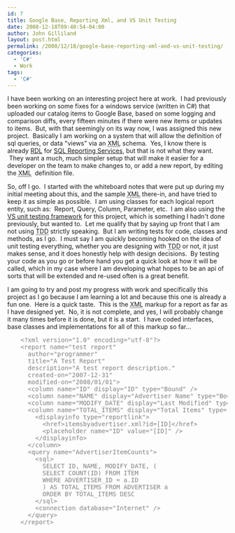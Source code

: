 ```yaml
---
id: 7
title: Google Base, Reporting Xml, and VS Unit Testing
date: 2008-12-18T09:40:54-04:00
author: John Gilliland
layout: post.html
permalink: /2008/12/18/google-base-reporting-xml-and-vs-unit-testing/
categories:
  - 'C#'
  - Work
tags:
  - 'C#'
---
```


I have been working on an interesting project here at work.  I had previously been working on some fixes for a windows service (written in C#) that uploaded our catalog items to Google Base, based on some logging and comparison diffs, every fifteen minutes if there were new items or updates to items.  But, with that seemingly on its way now, I was assigned this new project.  Basically I am working on a system that will allow the definition of sql queries, or data "views" via an <abbr title="eXtensible Markup Language">XML</abbr> schema.  Yes, I know there is already <a title="Report Definition Language Spec [2008]" href="http://www.microsoft.com/downloads/details.aspx?FamilyID=2a20c7af-52e8-4882-bd24-9479b3c7517d&amp;displaylang=en" target="_blank">RDL</a> for <a title="Microsoft SQL Server Reporting Services" href="http://www.microsoft.com/sqlserver/2008/en/us/reporting.aspx" target="_blank">SQL Reporting Services</a>, but that is not what they want.  They want a much, much simpler setup that will make it easier for a developer on the team to make changes to, or add a new report, by editing the <abbr title="eXtensible Markup Language">XML</abbr>  definition file.

So, off I go.  I started with the whiteboard notes that were put up during my initial meeting about this, and the sample <abbr title="eXtensible Markup Language">XML</abbr> there-in, and have tried to keep it as simple as possible.  I am using classes for each logical report entity, such as:  Report, Query, Column, Parameter, etc.  I am also using the <a title="Visual Studio Test System" href="http://msdn.microsoft.com/en-us/library/ms379625.aspx" target="_blank">VS unit testing framework</a> for this project, which is something I hadn't done previously, but wanted to.  Let me qualify that by saying up front that I am not using <abbr title="Test-Driven Development">TDD</abbr> strictly speaking.  But I am writing tests for code, classes and methods, as I go.  I must say I am quickly becoming hooked on the idea of unit testing everything, whether you are designing with <abbr title="Test-Driven Development">TDD</abbr> or not, it just makes sense, and it does honestly help with design decisions.  By testing your code as you go or before hand you get a quick look at how it will be called, which in my case where I am developing what hopes to be an api of sorts that will be extended and re-used often is a great benefit.  <!--more-->

I am going to try and post my progress with work and specifically this project as I go because I am learning a lot and because this one is already a fun one.  Here is a quick taste.  This is the <abbr title="eXtensible Markup Language">XML</abbr> markup for a report as far as I have designed yet.  No, it is not complete, and yes, I will probably change it many times before it is done, but it is a start.  I have coded interfaces, base classes and implementations for all of this markup so far...
<pre style="padding-left:30px;"><span style="color:#808080;">&lt;?xml version="1.0" encoding="utf-8"?&gt;
&lt;report name="test report"
  author="programmer"
  title="A Test Report"
  description="A test report description."
  created-on="2007-12-31"
  modified-on="2008/01/01"&gt;
  &lt;column name="ID" display="ID" type="Bound" /&gt;
  &lt;column name="NAME" display="Advertiser Name" type="Bound" /&gt;
  &lt;column name="MODIFY_DATE" display="Last Modified" type="Bound" /&gt;
  &lt;column name="TOTAL_ITEMS" display="Total Items" type="ReportLink"&gt;
    &lt;displayinfo type="reportlink"&gt;
      &lt;href&gt;itemsbyadvertiser.xml?id=[ID]&lt;/href&gt;
      &lt;placeholder name="ID" value="[ID]" /&gt;
    &lt;/displayinfo&gt;
  &lt;/column&gt;
  &lt;query name="AdvertiserItemCounts"&gt;
    &lt;sql&gt;
      SELECT ID, NAME, MODIFY_DATE, (
      SELECT COUNT(ID) FROM ITEM
      WHERE ADVERTISER_ID = a.ID
      ) AS TOTAL_ITEMS FROM ADVERTISER a
      ORDER BY TOTAL_ITEMS DESC
    &lt;/sql&gt;
    &lt;connection database="Internet" /&gt;
  &lt;/query&gt;
&lt;/report&gt;</span></pre>
